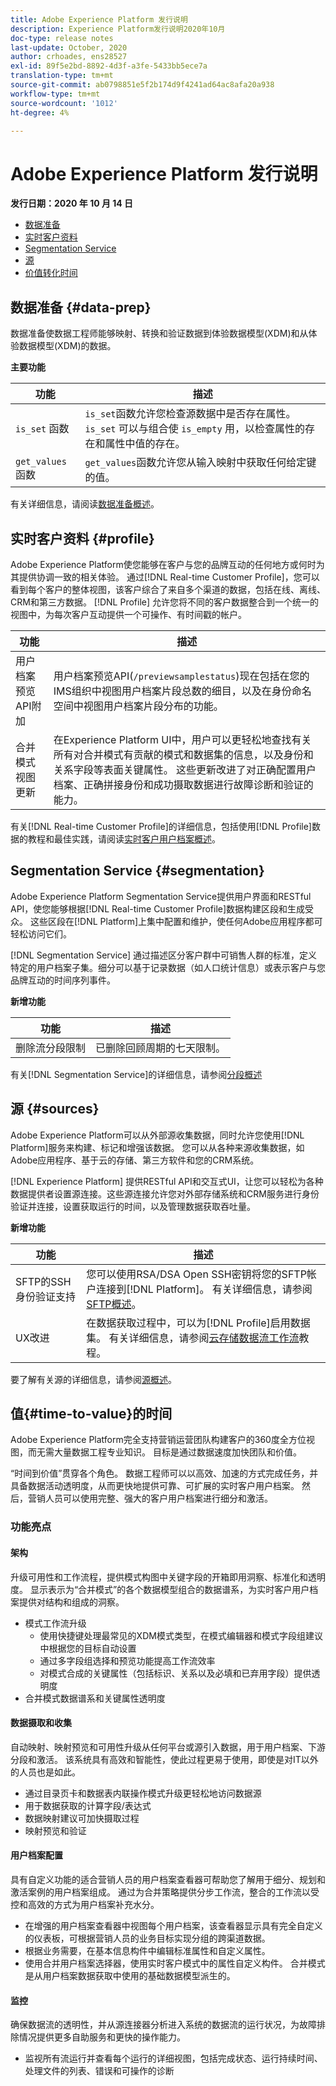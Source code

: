 ```yaml
---
title: Adobe Experience Platform 发行说明
description: Experience Platform发行说明2020年10月
doc-type: release notes
last-update: October, 2020
author: crhoades, ens28527
exl-id: 89f5e2bd-8892-4d3f-a3fe-5433bb5ece7a
translation-type: tm+mt
source-git-commit: ab0798851e5f2b174d9f4241ad64ac8afa20a938
workflow-type: tm+mt
source-wordcount: '1012'
ht-degree: 4%

---
```


# Adobe Experience Platform 发行说明

**发行日期：2020 年 10 月 14 日**

- [数据准备](#data-prep)
- [实时客户资料](#profile)
- [Segmentation Service](#segmentation)
- [源](#sources)
- [价值转化时间](#time-to-value)

## 数据准备 {#data-prep}

数据准备使数据工程师能够映射、转换和验证数据到体验数据模型(XDM)和从体验数据模型(XDM)的数据。

**主要功能**

| 功能 | 描述 |
| ------- | ----------- |
| `is_set` 函数 | `is_set`函数允许您检查源数据中是否存在属性。 `is_set` 可以与组合使 `is_empty` 用，以检查属性的存在和属性中值的存在。 |
| `get_values` 函数 | `get_values`函数允许您从输入映射中获取任何给定键的值。 |

有关详细信息，请阅读[数据准备概述](../../data-prep/home.md)。

## 实时客户资料 {#profile}

Adobe Experience Platform使您能够在客户与您的品牌互动的任何地方或何时为其提供协调一致的相关体验。 通过[!DNL Real-time Customer Profile]，您可以看到每个客户的整体视图，该客户综合了来自多个渠道的数据，包括在线、离线、CRM和第三方数据。 [!DNL Profile] 允许您将不同的客户数据整合到一个统一的视图中，为每次客户互动提供一个可操作、有时间戳的帐户。

| 功能 | 描述 |
| ------- | ----------- |
| 用户档案预览API附加 | 用户档案预览API(`/previewsamplestatus`)现在包括在您的IMS组织中视图用户档案片段总数的细目，以及在身份命名空间中视图用户档案片段分布的功能。 |
| 合并模式视图更新 | 在Experience Platform UI中，用户可以更轻松地查找有关所有对合并模式有贡献的模式和数据集的信息，以及身份和关系字段等表面关键属性。 这些更新改进了对正确配置用户档案、正确拼接身份和成功摄取数据进行故障诊断和验证的能力。 |

有关[!DNL Real-time Customer Profile]的详细信息，包括使用[!DNL Profile]数据的教程和最佳实践，请阅读[实时客户用户档案概述](../../profile/home.md)。

## Segmentation Service {#segmentation}

Adobe Experience Platform Segmentation Service提供用户界面和RESTful API，使您能够根据[!DNL Real-time Customer Profile]数据构建区段和生成受众。 这些区段在[!DNL Platform]上集中配置和维护，使任何Adobe应用程序都可轻松访问它们。

[!DNL Segmentation Service] 通过描述区分客户群中可销售人群的标准，定义特定的用户档案子集。细分可以基于记录数据（如人口统计信息）或表示客户与您品牌互动的时间序列事件。

**新增功能**

| 功能 | 描述 |
| ------- | ----------- |
| 删除流分段限制 | 已删除回顾周期的七天限制。 |

有关[!DNL Segmentation Service]的详细信息，请参阅[分段概述](../../segmentation/home.md)

## 源 {#sources}

Adobe Experience Platform可以从外部源收集数据，同时允许您使用[!DNL Platform]服务来构建、标记和增强该数据。 您可以从各种来源收集数据，如Adobe应用程序、基于云的存储、第三方软件和您的CRM系统。

[!DNL Experience Platform] 提供RESTful API和交互式UI，让您可以轻松为各种数据提供者设置源连接。这些源连接允许您对外部存储系统和CRM服务进行身份验证并连接，设置获取运行的时间，以及管理数据获取吞吐量。

**新增功能**

| 功能 | 描述 |
| ------- | ----------- |
| SFTP的SSH身份验证支持 | 您可以使用RSA/DSA Open SSH密钥将您的SFTP帐户连接到[!DNL Platform]。 有关详细信息，请参阅[SFTP概述](../../sources/connectors/cloud-storage/sftp.md)。 |
| UX改进 | 在数据获取过程中，可以为[!DNL Profile]启用数据集。 有关详细信息，请参阅[云存储数据流工作流](../../sources/tutorials/ui/dataflow/batch/cloud-storage.md)教程。 |

要了解有关源的详细信息，请参阅[源概述](../../sources/home.md)。

## 值{#time-to-value}的时间

Adobe Experience Platform完全支持营销运营团队构建客户的360度全方位视图，而无需大量数据工程专业知识。 目标是通过数据速度加快团队和价值。

“时间到价值”贯穿各个角色。 数据工程师可以以高效、加速的方式完成任务，并具备数据活动透明度，从而更快地提供可靠、可扩展的实时客户用户档案。 然后，营销人员可以使用完整、强大的客户用户档案进行细分和激活。

### 功能亮点

#### 架构

升级可用性和工作流程，提供模式构图中关键字段的开箱即用洞察、标准化和透明度。 显示表示为“合并模式”的各个数据模型组合的数据谱系，为实时客户用户档案提供对结构和组成的洞察。

- 模式工作流升级
   - 使用快捷键处理最常见的XDM模式类型，在模式编辑器和模式字段组建议中根据您的目标自动设置
   - 通过多字段组选择和预览功能提高工作流效率
   - 对模式合成的关键属性（包括标识、关系以及必填和已弃用字段）提供透明度
- 合并模式数据谱系和关键属性透明度

#### 数据摄取和收集

自动映射、映射预览和可用性升级从任何平台或源引入数据，用于用户档案、下游分段和激活。 该系统具有高效和智能性，使此过程更易于使用，即使是对IT以外的人员也是如此。

- 通过目录页卡和数据表内联操作模式升级更轻松地访问数据源
- 用于数据获取的计算字段/表达式
- 数据映射建议可加快摄取过程
- 映射预览和验证

#### 用户档案配置

具有自定义功能的适合营销人员的用户档案查看器可帮助您了解用于细分、规划和激活案例的用户档案组成。 通过为合并策略提供分步工作流，整合的工作流以受控和高效的方式为用户档案补充水分。

- 在增强的用户档案查看器中视图每个用户档案，该查看器显示具有完全自定义的仪表板，可根据营销人员的业务目标实现分组的跨渠道数据。
- 根据业务需要，在基本信息构件中编辑标准属性和自定义属性。
- 使用合并用户档案选择器，使用实时客户模式中的属性自定义构件。 合并模式是从用户档案数据获取中使用的基础数据模型派生的。


#### 监控

确保数据流的透明性，并从源连接器分析进入系统的数据流的运行状况，为故障排除情况提供更多自助服务和更快的操作能力。

- 监视所有流运行并查看每个运行的详细视图，包括完成状态、运行持续时间、处理文件的列表、错误和可操作的诊断
